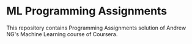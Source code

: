 # ML Programming Assignments
This repository contains Programming Assignments solution of Andrew NG's Machine Learning course of Coursera.
